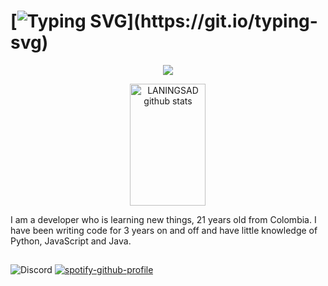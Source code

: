 # [![Typing SVG](https://readme-typing-svg.herokuapp.com/?color=ffffff&size=35&center=true&vCenter=true&width=1000&lines=Hello,+my+name+is+LANINGSAD;I'm+21+years+old.;)](https://git.io/typing-svg)

<p align="center">
  <a href="https://github.com/LANINGSAD">
    <img src="https://komarev.com/ghpvc/?username=LANINGSAD&color=red">
  </a>
</p>

<div align="center">  
  <img width="49%" height="195px" src="https://github-readme-stats.vercel.app/api?username=LANINGSAD&show_icons=true&count_private=true&hide_border=true&title_color=FF0000&icon_color=00bfbf&text_color=c9d1d9&bg_color=0d1117" alt="LANINGSAD github stats" /> 
</div>

I am a developer who is learning new things, 21 years old from Colombia. I have been writing code for 3 years on and off and have little knowledge of Python, JavaScript and Java.

##
![Discord](https://lanyard-profile-readme.vercel.app/api/1209590856395268116) [![spotify-github-profile](https://spotify-github-profile.vercel.app/api/view?uid=rfujs0cydmm8yx4x465rvl8av&cover_image=true&theme=default&show_offline=false&background_color=121212&interchange=true&bar_color=ff0000)](https://github.com/kittinan/spotify-github-profile)
